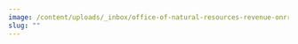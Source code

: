 ```yaml
---
image: /content/uploads/_inbox/office-of-natural-resources-revenue-onrr-doi-logo.png
slug: ""
---
```

